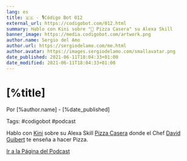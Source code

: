 ```yaml
---
lang: es
title: 🇪🇸 - 🎙Código Bot 012
external_url: https://codigobot.com/012.html
summary: Hablo con Kini sobre "🍕 Pizza Casera" su Alexa Skill
banner_image: https://media.codigobot.com/artwork.png
author.name: Sergio del Amo
author.url: https://sergiodelamo.com/me.html
author.avatar: https://images.sergiodelamo.com/smallavatar.png 
date_published: 2021-06-11T18:04:33+01:00
date_modified: 2021-06-11T18:04:33+01:00
---
```


# [%title]

Por [%author.name] - [%date_published]

Tags: #codigobot #podcast

Hablo con [Kini](https://kinisoftware.com) sobre su Alexa Skill [Pizza Casera](https://alexa-skills.amazon.es/apis/custom/skills/amzn1.ask.skill.97912c7c-2622-4c3a-b2dc-cf163d961092/launch) donde el Chef [David Guibert](https://davidguibertchef.com) te enseña a hacer Pizza. 

[Ir a la Página del Podcast]([%external_url])
